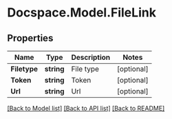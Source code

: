 # Docspace.Model.FileLink

## Properties

Name | Type | Description | Notes
------------ | ------------- | ------------- | -------------
**Filetype** | **string** | File type | [optional] 
**Token** | **string** | Token | [optional] 
**Url** | **string** | Url | [optional] 

[[Back to Model list]](../README.md#documentation-for-models) [[Back to API list]](../README.md#documentation-for-api-endpoints) [[Back to README]](../README.md)

